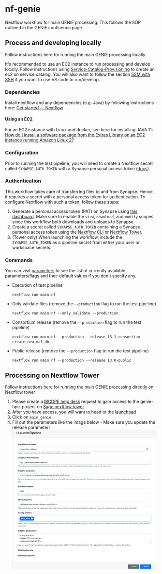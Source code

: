 # nf-genie

Nextflow workflow for main GENIE processing.  This follows the SOP outlined in the GENIE confluence page.

## Process and developing locally

Follow instructions here for running the main GENIE processing locally. 

It's recommended to use an EC2 instance to run processing and develop locally. Follow instructions using [Service-Catalog-Provisioning](https://help.sc.sageit.org/sc/Service-Catalog-Provisioning.938836322.html) to create an ec2 on service catalog. You will also want to follow the section [SSM with SSH](https://help.sc.sageit.org/sc/Service-Catalog-Provisioning.938836322.html#ServiceCatalogProvisioning-SSMwithSSH) if you want to use VS code to run/develop.

### Dependencies

Install nextflow and any dependencies (e.g: Java) by following instructions here: [Get started — Nextflow](https://www.nextflow.io/docs/latest/getstarted.html#get-started)

#### Using an EC2

For an EC2 instance with Linux and docker, see here for installing JAVA 11: [How do I install a software package from the Extras Library on an EC2 instance running Amazon Linux 2?](https://aws.amazon.com/premiumsupport/knowledge-center/ec2-install-extras-library-software/)

### Configuration

Prior to running the test pipeline, you will need to create a Nextflow secret called `SYNAPSE_AUTH_TOKEN`
with a Synapse personal access token ([docs](#authentication)).

### Authentication

This workflow takes care of transferring files to and from Synapse. Hence, it requires a secret with a personal access token for authentication. To configure Nextflow with such a token, follow these steps:

1. Generate a personal access token (PAT) on Synapse using [this dashboard](https://www.synapse.org/#!PersonalAccessTokens:). Make sure to enable the `view`, `download`, and `modify` scopes since this workflow both downloads and uploads to Synapse.
2. Create a secret called `SYNAPSE_AUTH_TOKEN` containing a Synapse personal access token using the [Nextflow CLI](https://nextflow.io/docs/latest/secrets.html) or [Nextflow Tower](https://help.tower.nf/latest/secrets/overview/).
3. (Tower only) When launching the workflow, include the `SYNAPSE_AUTH_TOKEN` as a pipeline secret from either your user or workspace secrets.

### Commands

You can visit [parameters](https://github.com/Sage-Bionetworks-Workflows/nf-genie/blob/main/main.nf#L8-L16) to see the list of currently available parameters/flags and their default values if you don't specify any.

* Execution of test pipeline

    ```
    nextflow run main.nf
    ```

* Only validate files (remove the `--production` flag to run the test pipeline)

    ```
    nextflow run main.nf --only_validate --production
    ```

* Consortium release (remove the `--production` flag to run the test pipeline)

    ```
    nextflow run main.nf --production --release 13.1-consortium --create_new_maf_db
    ```

* Public release (remove the `--production` flag to run the test pipeline)

    ```
    nextflow run main.nf --production --release 13.0-public
    ```

## Processing on Nextflow Tower

Follow instructions here for running the main GENIE processing directly on Nextflow tower

1. Please create a [IBCDPE help desk](https://sagebionetworks.jira.com/servicedesk/customer/portal/5) request to gain access to the genie-bpc-project on [Sage nextflow tower](https://tower.sagebionetworks.org/login).
1. After you have access, you will want to head to the [launchpad](https://tower.sagebionetworks.org/orgs/Sage-Bionetworks/workspaces/genie-bpc-project/launchpad)
1. Click on `main_genie`
1. Fill out the parameters like the image below - Make sure you update the release parameter! ![launch_nf.png](img/launch_nf.png)
